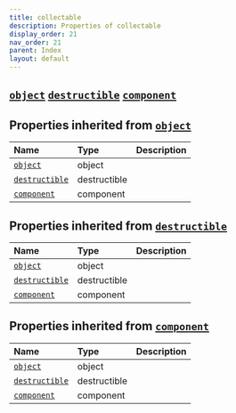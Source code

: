 ```yaml
---
title: collectable
description: Properties of collectable
display_order: 21
nav_order: 21
parent: Index
layout: default
---
```


##  [`object`](./object.html)  [`destructible`](./destructible.html)  [`component`](./component.html) 
## Properties inherited from [`object`](./object.html)
| Name | Type | Description |
|:-----|:-----|:------------|
| [`object`](./object.html) | object |  |
| [`destructible`](./destructible.html) | destructible |  |
| [`component`](./component.html) | component |  |
## Properties inherited from [`destructible`](./destructible.html)
| Name | Type | Description |
|:-----|:-----|:------------|
| [`object`](./object.html) | object |  |
| [`destructible`](./destructible.html) | destructible |  |
| [`component`](./component.html) | component |  |
## Properties inherited from [`component`](./component.html)
| Name | Type | Description |
|:-----|:-----|:------------|
| [`object`](./object.html) | object |  |
| [`destructible`](./destructible.html) | destructible |  |
| [`component`](./component.html) | component |  |


